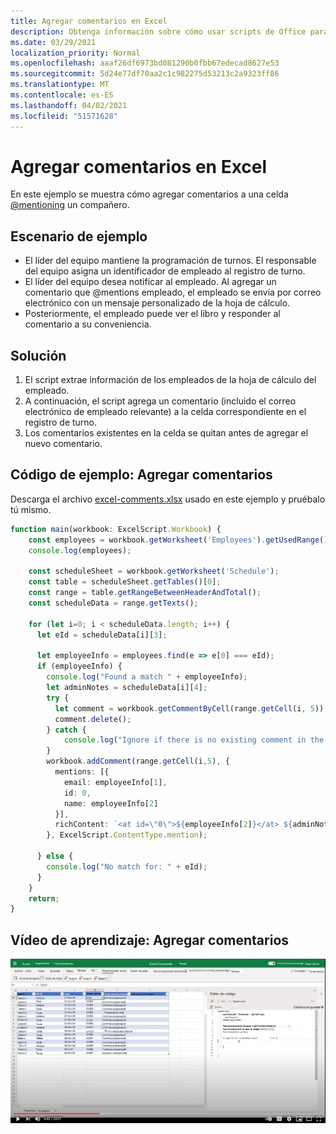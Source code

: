 ```yaml
---
title: Agregar comentarios en Excel
description: Obtenga información sobre cómo usar scripts de Office para agregar comentarios en una hoja de cálculo.
ms.date: 03/29/2021
localization_priority: Normal
ms.openlocfilehash: aaaf26df6973bd081290b0fbb67edecad8627e53
ms.sourcegitcommit: 5d24e77df70aa2c1c982275d53213c2a9323ff86
ms.translationtype: MT
ms.contentlocale: es-ES
ms.lasthandoff: 04/02/2021
ms.locfileid: "51571628"
---
```

# <a name="add-comments-in-excel"></a>Agregar comentarios en Excel

En este ejemplo se muestra cómo agregar comentarios a una celda [@mentioning](https://support.microsoft.com/office/90701709-5dc1-41c7-aa48-b01d4a46e8c7) un compañero.

## <a name="example-scenario"></a>Escenario de ejemplo

* El líder del equipo mantiene la programación de turnos. El responsable del equipo asigna un identificador de empleado al registro de turno.
* El líder del equipo desea notificar al empleado. Al agregar un comentario que @mentions empleado, el empleado se envía por correo electrónico con un mensaje personalizado de la hoja de cálculo.
* Posteriormente, el empleado puede ver el libro y responder al comentario a su conveniencia.

## <a name="solution"></a>Solución

1. El script extrae información de los empleados de la hoja de cálculo del empleado.
1. A continuación, el script agrega un comentario (incluido el correo electrónico de empleado relevante) a la celda correspondiente en el registro de turno.
1. Los comentarios existentes en la celda se quitan antes de agregar el nuevo comentario.

## <a name="sample-code-add-comments"></a>Código de ejemplo: Agregar comentarios

Descarga el archivo <a href="excel-comments.xlsx">excel-comments.xlsx</a> usado en este ejemplo y pruébalo tú mismo.

```TypeScript
function main(workbook: ExcelScript.Workbook) {
    const employees = workbook.getWorksheet('Employees').getUsedRange().getTexts();
    console.log(employees); 

    const scheduleSheet = workbook.getWorksheet('Schedule');
    const table = scheduleSheet.getTables()[0];
    const range = table.getRangeBetweenHeaderAndTotal();
    const scheduleData = range.getTexts();

    for (let i=0; i < scheduleData.length; i++) {
      let eId = scheduleData[i][3];

      let employeeInfo = employees.find(e => e[0] === eId);
      if (employeeInfo) {
        console.log("Found a match " + employeeInfo);
        let adminNotes = scheduleData[i][4];
        try { 
          let comment = workbook.getCommentByCell(range.getCell(i, 5));
          comment.delete();
        } catch {
            console.log("Ignore if there is no existing comment in the cell");
        }
        workbook.addComment(range.getCell(i,5), {
          mentions: [{
            email: employeeInfo[1],
            id: 0,
            name: employeeInfo[2]
          }],
          richContent: `<at id=\"0\">${employeeInfo[2]}</at> ${adminNotes}`
        }, ExcelScript.ContentType.mention);        
        
      } else {
        console.log("No match for: " + eId);
      }
    }
    return;
}
```

## <a name="training-video-add-comments"></a>Vídeo de aprendizaje: Agregar comentarios

[![Ver vídeo paso a paso sobre cómo agregar comentarios en un archivo de Excel](../../images/comments-vid.jpg)](https://youtu.be/CpR78nkaOFw "Vídeo paso a paso sobre cómo agregar comentarios en un archivo de Excel")
